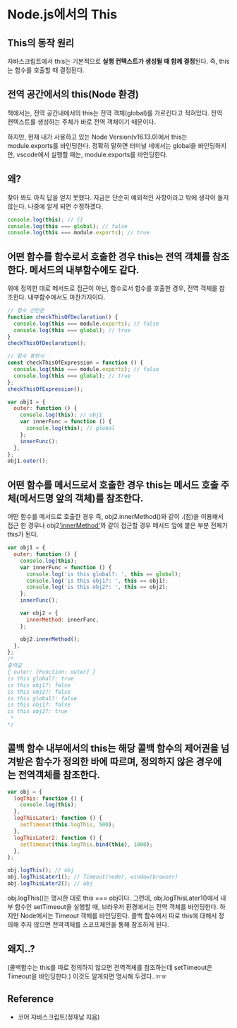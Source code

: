# Node.js에서의 This

## This의 동작 원리

자바스크립트에서 this는 기본적으로 **실행 컨텍스트가 생성될 때 함께 결정**된다.
즉, this는 함수를 호출할 때 결정된다.

## 전역 공간에서의 this(Node 환경)

책에서는, 전역 공간내에서의 this는 전역 객체(global)를 가르킨다고 적혀있다.
전역 컨텍스트를 생성하는 주체가 바로 전역 객체이기 때문이다.

하지만, 현재 내가 사용하고 있는 Node Version(v16.13.0)에서 this는 module.exports를 바인딩한다.
정확히 말하면 터미널 네에서는 global을 바인딩하지만, vscode에서 실행할 때는, module.exports를 바인딩한다.

## 왜?

찾아 봐도 아직 답을 얻지 못했다.
지금은 단순히 예외적인 사항이라고 밖에 생각이 들지 않는다.
나중에 알게 되면 수정하겠다.

```javascript
console.log(this); // {}
console.log(this === global); // false
console.log(this === module.exports); // true
```

## 어떤 함수를 함수로서 호출한 경우 this는 전역 객체를 참조한다. 메서드의 내부함수에도 같다.

위에 정의한 대로 메서드로 접근이 아닌, 함수로서 함수를 호출한 경우, 전역 객체를 참조한다.
내부함수에서도 마찬가지이다.

```javascript
// 함수 선언문
function checkThisOfDeclaration() {
  console.log(this === module.exports); // false
  console.log(this === global); // true
}
checkThisOfDeclaration();

// 함수 표현식
const checkThisOfExpression = function () {
  console.log(this === module.exports); // false
  console.log(this === global); // true
};
checkThisOfExpression();

var obj1 = {
  outer: function () {
    console.log(this); // obj1
    var innerFunc = function () {
      console.log(this); // global
    };
    innerFunc();
  },
};
obj1.outer();
```

## 어떤 함수를 메서드로서 호출한 경우 this는 메서드 호출 주체(메서드명 앞의 객체)를 참조한다.

어떤 함수를 메서드로 호출한 경우 즉, obj2.innerMethod()와 같이 .(점)을 이용해서 접근 한 경우나 obj2['innerMethod']()와 같이 접근할 경우 메서드 앞에 붙은 부분 전체가 this가 된다.

```javascript
var obj1 = {
  outer: function () {
    console.log(this);
    var innerFunc = function () {
      console.log('is this global?: ', this == global);
      console.log('is this obj1?: ', this == obj1);
      console.log('is this obj2?: ', this == obj2);
    };
    innerFunc();

    var obj2 = {
      innerMethod: innerFunc,
    };

    obj2.innerMethod();
  },
};
/* 
출력값
{ outer: [Function: outer] }
is this global?: true
is this obj1?: false
is this obj2?: false
is this global?: false
is this obj1?: false
is this obj2?: true
 * 
*/
```

## 콜백 함수 내부에서의 this는 해당 콜백 함수의 제어권을 넘겨받은 함수가 정의한 바에 따르며, 정의하지 않은 경우에는 전역객체를 참조한다.

```javascript
var obj = {
  logThis: function () {
    console.log(this);
  },
  logThisLater1: function () {
    setTimeout(this.logThis, 500);
  },
  logThisLater2: function () {
    setTimeout(this.logThis.bind(this), 1000);
  },
};

obj.logThis(); // obj
obj.logThisLater1(); // Timeout(node), window(browser)
obj.logThisLater2(); // obj
```

obj.logThis()는 명시한 대로 this === obj이다. 그런데, obj.logThisLater1()에서 내부 함수인 setTimeout을 실행할 때, 브라우저 환경에서는 전역 객체를 바인딩한다. 하지만 Node에서는 Timeout 객체를 바인딩한다. 콜백 함수에서 따로 this에 대해서 정의해 주지 않으면 전역객체를 스코프체인을 통해 참조하게 된다.

## 왜지..?

(콜백함수는 this를 따로 정의하지 않으면 전역객체를 참조하는데 setTimeout은 Timeout을 바인딩한다.)
이것도 알게되면 명시해 두겠다..ㅠㅠ

## Reference

- 코어 자바스크립트(정재남 지음)
